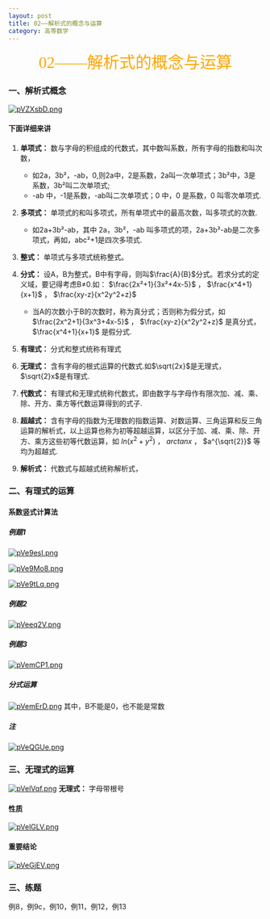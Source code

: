 ```yaml
---
layout: post
title: 02——解析式的概念与运算
category: 高等数学
---
```


<center><font face = "楷体" size = 6 color = orange>02——解析式的概念与运算</font></center>

### 一、解析式概念

[![pVZXsbD.png](https://s21.ax1x.com/2025/06/23/pVZXsbD.png)](https://imgse.com/i/pVZXsbD)

#### 下面详细来讲
1. **单项式：** 数与字母的积组成的代数式，其中数叫系数，所有字母的指数和叫次数，
   - 如2a，3b²，-ab，0,则2a中，2是系数，2a叫一次单项式；3b²中，3是系数，3b²叫二次单项式;
   - -ab 中，-1是系数，-ab叫二次单项式；0 中，0 是系数，0 叫零次单项式.

2. **多项式：** 单项式的和叫多项式，所有单项式中的最高次数，叫多项式的次数.
   - 如2a+3b²-ab，其中 2a，3b²，-ab 叫多项式的项，2a+3b²-ab是二次多项式，再如，abc²+1是四次多项式.

3. **整式：** 单项式与多项式统称整式。

4. **分式：** 设A，B为整式，B中有字母，则叫$\frac{A}{B}$分式。若求分式的定义域，要记得考虑B≠0.如： $\frac{2x²+1}{3x²+4x-5}$ ， $\frac{x^4+1}{x+1}$ ， $\frac{xy-z}{x^2y^2+z}$ 
   - 当A的次数小于B的次数时，称为真分式；否则称为假分式，如 $\frac{2x^2+1}{3x^3+4x-5}$ ， $\frac{xy-z}{x^2y^2+z}$ 是真分式， $\frac{x^4+1}{x+1}$ 是假分式.

5. **有理式：**  分式和整式统称有理式
6. **无理式：** 含有字母的根式运算的代数式.如$\sqrt{2x}$是无理式，$\sqrt{2}x$是有理式.
7. **代数式：** 有理式和无理式统称代数式，即由数字与字母作有限次加、减、乘、除、开方、乘方等代数运算得到的式子.
8. **超越式：** 含有字母的指数为无理数的指数运算、对数运算、三角运算和反三角运算的解析式，以上运算也称为初等超越运算，以区分于加、减、乘、除、开方、乘方这些初等代数运算，如 $ln(x^2+y^2)$ ， $arctanx$ ， $a^{\sqrt{2}}$ 等均为超越式.
9. **解析式：** 代数式与超越式统称解析式，

### 二、有理式的运算
#### 系数竖式计算法

##### 例题1
[![pVe9esI.png](https://s21.ax1x.com/2025/06/23/pVe9esI.png)](https://imgse.com/i/pVe9esI)

[![pVe9Mo8.png](https://s21.ax1x.com/2025/06/23/pVe9Mo8.png)](https://imgse.com/i/pVe9Mo8)

[![pVe9tLq.png](https://s21.ax1x.com/2025/06/23/pVe9tLq.png)](https://imgse.com/i/pVe9tLq)

##### 例题2
[![pVeeq2V.png](https://s21.ax1x.com/2025/06/24/pVeeq2V.png)](https://imgse.com/i/pVeeq2V)

##### 例题3
[![pVemCP1.png](https://s21.ax1x.com/2025/06/24/pVemCP1.png)](https://imgse.com/i/pVemCP1)

##### 分式运算
[![pVemErD.png](https://s21.ax1x.com/2025/06/24/pVemErD.png)](https://imgse.com/i/pVemErD)
其中，B不能是0，也不能是常数

##### 注
[![pVeQGUe.png](https://s21.ax1x.com/2025/06/24/pVeQGUe.png)](https://imgse.com/i/pVeQGUe)

### 三、无理式的运算

[![pVelVqf.png](https://s21.ax1x.com/2025/06/24/pVelVqf.png)](https://imgse.com/i/pVelVqf)
**无理式：** 字母带根号

#### 性质
[![pVelGLV.png](https://s21.ax1x.com/2025/06/24/pVelGLV.png)](https://imgse.com/i/pVelGLV)

#### 重要结论
[![pVeGjEV.png](https://s21.ax1x.com/2025/06/24/pVeGjEV.png)](https://imgse.com/i/pVeGjEV)

### 三、练题
例8，例9c，例10，例11，例12，例13